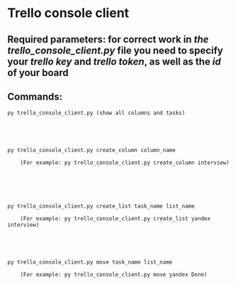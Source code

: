 # Trello console client

## Required parameters: for correct work in *the trello_console_client.py* file you need to specify your *trello key* and *trello token*, as well as the *id* of your board

## Commands:


```cli
py trello_console_client.py (show all columns and tasks)





py trello_console_client.py create_column column_name

    (For example: py trello_console_client.py create_column interview)






py trello_console_client.py create_list task_name list_name

    (For example: py trello_console_client.py create_list yandex interview)





py trello_console_client.py move task_name list_name

    (For example: py trello_console_client.py move yandex Done)
```
